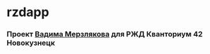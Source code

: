 # rzdapp 
### Проект [Вадима Мерзлякова](https://vk.com/inoneik_pancake) для РЖД Кванториум 42 Новокузнецк 
